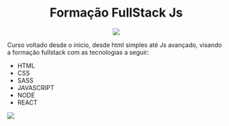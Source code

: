 <h1 align="center"> Formação FullStack Js </h1>
<p align="center">
<img src="http://img.shields.io/static/v1?label=STATUS&message=EM%20DESENVOLVIMENTO&color=GREEN&style=for-the-badge"/>
</p>


<p>Curso voltado desde o inicio, desde html simples até Js avançado, visando a formação fullstack com as tecnologias a seguir:</p>

<ul>
  <li>HTML</li>
  <li>CSS</li>
  <li>SASS</li>
  <li>JAVASCRIPT</li>
  <li>NODE</li>
  <li>REACT</li>
</ul>


<img src="[https://drive.google.com/file/d/1Oyt_DJPsdZBeBEjKsvPwGvdIvL26ng6r/view?usp=share_link](https://www.google.com/url?sa=i&url=https%3A%2F%2Fgifs.eco.br%2Fgifs-de-among-us%2F&psig=AOvVaw1ySub9bbZKL4XrkqpnHl7W&ust=1671921326038000&source=images&cd=vfe&ved=0CBAQjRxqFwoTCLjHwLfmkPwCFQAAAAAdAAAAABAE)"/>
